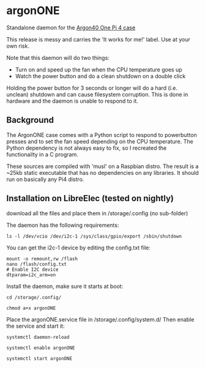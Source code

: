 # argonONE
Standalone daemon for the [Argon40 One Pi 4 case](https://www.argon40.com/argon-one-raspberry-pi-4-case.html)

This release is messy and carries the 'It works for me!' label. Use
at your own risk.

Note that this daemon will do two things:
* Turn on and speed up the fan when the CPU temperature goes up
* Watch the power button and do a clean shutdown on a double click

Holding the power button for 3 seconds or longer will do a hard (i.e. unclean) shutdown and can cause filesystem corruption. This is done in hardware and the daemon is unable to respond to it.

## Background 
The ArgonONE case comes with a Python script to respond to powerbutton presses
and to set the fan speed depending on the CPU temperature. The Python dependency
is not always easy to fix, so I recreated the functionailty in a C program.

These sources are compiled with 'musl' on a Raspbian distro. The result is
a ~25kb static executable that has no dependencies on any libraries. It should
run on basically any Pi4 distro.

## Installation on LibreElec (tested on nightly)
download all the files and place them in /storage/.config (no sub-folder)

The daemon has the following requirements:

`ls -l /dev/vcio /dev/i2c-1 /sys/class/gpio/export /sbin/shutdown`

You can get the i2c-1 device by editing the config.txt file:
```
mount -o remount,rw /flash
nano /flash/config.txt
# Enable I2C device
dtparam=i2c_arm=on
```

Install the daemon, make sure it starts at boot:
```
cd /storage/.config/

chmod a+x argonONE
```

Place the argonONE.service file in /storage/.config/system.d/
Then enable the service and start it:
```
systemctl daemon-reload

systemctl enable argonONE

systemctl start argonONE
```

